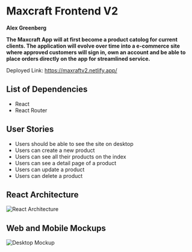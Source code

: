 # Maxcraft Frontend V2

**Alex Greenberg**

**The Maxcraft App will at first become a product catolog for current clients. The application will evolve over time into a e-commerce site where approved customers will sign in, own an account and be able to place orders directly on the app for streamlined service.**

Deployed Link: https://maxraftv2.netlify.app/

## List of Dependencies

- React
- React Router


## User Stories

- Users should be able to see the site on desktop
- Users can create a new product
- Users can see all their products on the index
- Users can see a detail page of a product
- Users can update a product
- Users can delete a product


## React Architecture
![React Architecture](./Screenshot%202024-03-30%20at%2011.39.14 AM.png)

## Web and Mobile Mockups
![Desktop Mockup](./Screenshot%202024-03-30%20at%2010.39.54 AM.png)